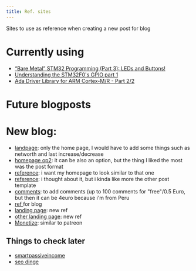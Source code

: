 ```yaml
---
title: Ref. sites
---
```


Sites to use as reference when creating a new post for blog

# Currently using
- [“Bare Metal” STM32 Programming (Part 3): LEDs and Buttons!](https://vivonomicon.com/2018/04/22/bare-metal-stm32-programming-part-3-leds-and-buttons/)
- [Understanding the STM32F0's GPIO part 1 ](http://www.hertaville.com/stm32f0-gpio-tutorial-part-1.html)
- [Ada Driver Library for ARM Cortex-M/R - Part 2/2](https://community.arm.com/developer/ip-products/system/b/embedded-blog/posts/ada-driver-library-for-arm-cortex-m-r---part-2-2)

# Future blogposts


# New blog:
- [landpage](https://koppl.in/indigo/blog/): only the home page, I would have to add some things such as networth and last increase/decrease
- [homepage op2](https://sparanoid.com/lab/amsf/): it can be also an option, but the thing I liked the most was the post format 
- [reference](https://themes.gohugo.io//theme/KeepIt/): i want my homepage to look similar to that one
- [reference](https://adueck.github.io/good-clean-read/): i thought about it, but  i kinda like more the other post template 
- [comments](https://www.talkyard.io/plans-blog-comments): to add comments (up to 100 comments for "free"/0.5 Euro, but then it can be 4euro because i'm from Peru 
- [ref ](https://themes.gohugo.io/theme/hugo-theme-yuki/) for blog
- [landing page](http://artemsheludko.com/adam-blog/): new ref
- [other landing page](https://lenpaul.github.io/Millennial/): new ref
- [Monetize](https://opencollective.com/): similar to patreon

## Things to check later
- [smartpassiveincome](https://www.smartpassiveincome.com/)
- [seo dinge](https://www.matthewwoodward.co.uk/seo/)
